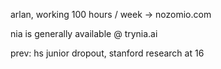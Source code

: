 arlan, working 100 hours / week -> nozomio.com 

nia is generally available @ trynia.ai 

prev:
hs junior dropout, stanford research at 16
